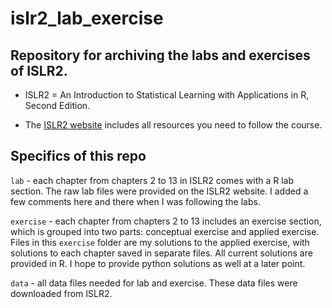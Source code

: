 # islr2_lab_exercise

## Repository for archiving the labs and exercises of ISLR2.

- ISLR2 = An Introduction to Statistical Learning with Applications in R, Second Edition. 

- The [ISLR2 website](https://www.statlearning.com/) includes all resources you need to follow the course.

## Specifics of this repo

`lab` - each chapter from chapters 2 to 13 in ISLR2 comes with a R lab section. The raw lab files were provided on the ISLR2 website. I added a few comments here and there when I was following the labs. 

`exercise` - each chapter from chapters 2 to 13 includes an exercise section, which is grouped into two parts: conceptual exercise and applied exercise. Files in this `exercise` folder are my solutions to the applied exercise, with solutions to each chapter saved in separate files. All current solutions are provided in R. I hope to provide python solutions as well at a later point. 

`data` - all data files needed for lab and exercise. These data files were downloaded from ISLR2. 
